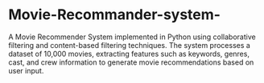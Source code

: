 # Movie-Recommander-system-
A Movie Recommender System implemented in Python using collaborative filtering and content-based filtering techniques. The system processes a dataset of 10,000 movies, extracting features such as keywords, genres, cast, and crew information to generate movie recommendations based on user input.
